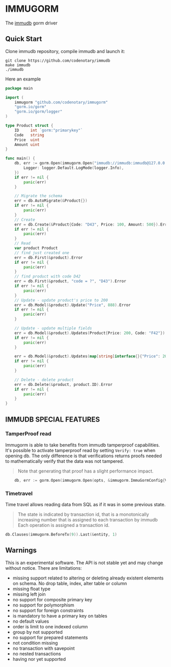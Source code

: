 # IMMUGORM
The [immudb](https://github.com/codenotary/immudb) gorm driver

## Quick Start
Clone immudb repository, compile immudb and launch it:
```shell
git clone https://github.com/codenotary/immudb
make immudb
./immudb
```

Here an example
```go
package main

import (
    immugorm "github.com/codenotary/immugorm"
    "gorm.io/gorm"
    "gorm.io/gorm/logger"
)

type Product struct {
    ID     int `gorm:"primarykey"`
    Code   string
    Price  uint
    Amount uint
}

func main() {
	db, err := gorm.Open(immugorm.Open("immudb://immudb:immudb@127.0.0.1:3322/defaultdb?sslmode=disable", &immugorm.ImmuGormConfig{Verify: false}), &gorm.Config{
		Logger: logger.Default.LogMode(logger.Info),
	})
	if err != nil {
		panic(err)
	}

	// Migrate the schema
	err = db.AutoMigrate(&Product{})
	if err != nil {
		panic(err)
	}
	// Create
	err = db.Create(&Product{Code: "D43", Price: 100, Amount: 500}).Error
	if err != nil {
		panic(err)
	}
	// Read
	var product Product
	// find just created one
	err = db.First(&product).Error
	if err != nil {
		panic(err)
	}
	// find product with code D42
	err = db.First(&product, "code = ?", "D43").Error
	if err != nil {
		panic(err)
	}
	// Update - update product's price to 200
	err = db.Model(&product).Update("Price", 888).Error
	if err != nil {
		panic(err)
	}

	// Update - update multiple fields
	err = db.Model(&product).Updates(Product{Price: 200, Code: "F42"}).Error
	if err != nil {
		panic(err)
	}

	err = db.Model(&product).Updates(map[string]interface{}{"Price": 200, "Code": "F42"}).Error
	if err != nil {
		panic(err)
	}

	// Delete - delete product
	err = db.Delete(&product, product.ID).Error
	if err != nil {
		panic(err)
	}
}
```
## IMMUDB SPECIAL FEATURES

### TamperProof read
Immugorm is able to take benefits from immudb tamperproof capabilities.
It's possible to activate tamperproof read by setting  `Verify: true` when opening db.
The only difference is that verifications returns proofs needed to mathematically verify that the data was not tampered.
>Note that generating that proof has a slight performance impact.
>
```go
    db, err := gorm.Open(immugorm.Open(opts, &immugorm.ImmuGormConfig{Verify: true}), &gorm.Config{})
```
### Timetravel

Time travel allows reading data from SQL as if it was in some previous state.
> The state is indicated by transaction id, that is a monotonically increasing number that is assigned to each transaction by immudb
> Each operation is assigned a transaction id.
```go
db.Clauses(immugorm.BeforeTx(9)).Last(&entity, 1)
```

## Warnings

This is an experimental software. The API is not stable yet and may change without notice.
There are limitations:
* missing support related to altering or deleting already existent elements on schema. No drop table, index, alter table or column
* missing float type
* missing left join
* no support for composite primary key
* no support for polymorphism
* no support for foreign constraints
* is mandatory to have a primary key on tables
* no default values
* order is limit to one indexed column
* group by not supported
* no support for prepared statements
* not condition missing
* no transaction with savepoint
* no nested transactions
* having nor yet supported
